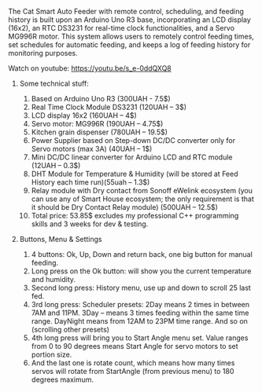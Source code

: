 The Cat Smart Auto Feeder with remote control, scheduling, and feeding history is built upon an Arduino Uno R3 base, incorporating an LCD display (16x2), an RTC DS3231 for real-time clock functionalities, and a Servo MG996R motor. This system allows users to remotely control feeding times, set schedules for automatic feeding, and keeps a log of feeding history for monitoring purposes.

Watch on youtube: https://youtu.be/s_e-0ddQXQ8

1.	Some technical stuff:
	1.	Based on Arduino Uno R3 															(300UAH - 7.5$)
	2.	Real Time Clock Module DS3231 														(120UAH – 3$)
	3.	LCD display 16x2 																	(160UAH – 4$)
	4.	Servo motor: MG996R 																(190UAH – 4.75$)
	5.	Kitchen grain dispenser 															(780UAH – 19.5$)
	6.	Power Supplier based on Step-down DC/DC converter only for Servo motors (max 3A) 	(40UAH – 1$)
	7.	Mini DC/DC linear converter for Arduino LCD and RTC module							(12UAH – 0.3$)
	8.	DHT Module for Temperature & Humidity (will be stored at Feed History each time run)(55uah – 1.3$)	
	9.	Relay module with Dry contact from Sonoff eWelink ecosystem (you can use any of Smart House ecosystem; the only requirement is that it should be Dry Contact Relay module) (500UAH – 12.5$)
	10.	Total price: 53.85$ excludes my professional C++ programming skills and 3 weeks for dev & testing.
	
2.	Buttons, Menu & Settings
	1.	4 buttons: Ok, Up, Down and return back, one big button for manual feeding.
	2.	Long press on the Ok button: will show you the current temperature and humidity.
	3.	Second long press: History menu, use up and down to scroll 25 last fed.
	4.	3rd long press: Scheduler presets: 2Day means 2 times in between 7AM and 11PM. 3Day – means 3 times feeding within the same time range. DayNight means from 12AM to 23PM time range. And so on (scrolling other presets)
	5.	4th long press will bring you to Start Angle menu set. Value ranges from 0 to 90 degrees means Start Angle for servo motors to set portion size.
	6.	And the last one is rotate count, which means how many times servos will rotate from StartAngle (from previous menu) to 180 degrees maximum.
